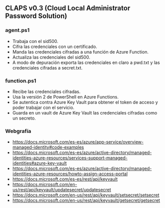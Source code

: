 ## CLAPS v0.3 (Cloud Local Administrator Password Solution)

### agent.ps1

- Trabaja con el sid500.
- Cifra las credenciales con un certificado.
- Manda las credenciales cifradas a una función de Azure Function.
- Actualiza las credenciales del sid500.
- A modo de depuración exporta las credenciales en claro a pwd.txt y las credenciales cifradas a secret.txt.


### function.ps1

- Recibe las credenciales cifradas.
- Usa la versión 2 de PowerShell en Azure Functions.
- Se autentica contra Azure Key Vault para obtener el token de acceso y poder trabajar con el servicio.
- Guarda en un vault de Azure Key Vault las credenciales cifradas como un secreto.


### Webgrafía

- https://docs.microsoft.com/es-es/azure/app-service/overview-managed-identity#code-examples
- https://docs.microsoft.com/es-es/azure/active-directory/managed-identities-azure-resources/services-support-managed-identities#azure-key-vault
- https://docs.microsoft.com/es-es/azure/active-directory/managed-identities-azure-resources/howto-assign-access-portal
- https://docs.microsoft.com/es-es/rest/api/keyvault
- https://docs.microsoft.com/en-us/rest/api/keyvault/updatesecret/updatesecret
- https://docs.microsoft.com/en-us/rest/api/keyvault/setsecret/setsecret
- https://docs.microsoft.com/en-us/rest/api/keyvault/getsecret/getsecret
